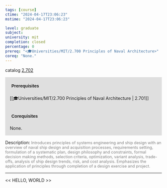 ```yaml
---
tags: [course]
ctime: "2024-04-17T23:06:23"
mstime: "2024-04-17T23:06:23"

level: graduate
subject: 
university: mit
completion: closed
percentage: 0
prereq: "<🎓Universities/MIT/2.700 Principles of Naval Architecture>"
coreq: "None."
---
```


catalog [2.702](http://student.mit.edu/catalog/m2b.html#2.702)

<span style="display: block; padding: 15px; background-color: rgb(100, 100, 100, 0.2);"><font id="m_prereq1914_0" style="display: block; font-family: Arial, sans-serif; font-weight: bold; padding: 5px">Prerequisites</font><br><span id="prereq1914_0">[[🎓Universities/MIT/2.700 Principles of Naval Architecture | 2.701]]</span></span>
<span style="display: block; padding: 15px; background-color: rgb(100, 100, 100, 0.2);"><font id="m_coreq1914_0" style="display: block; font-family: Arial, sans-serif; font-weight: bold; padding: 5px">Corequisites</font><br><span id="coreq1914_0">None.</span></span>

<font style="">Description:</font>
<font style="color: grey; font-size: 0.8rem;">Introduces principles of systems engineering and ship design with an overview of naval ship design and acquisition processes, requirements setting, formulation of a systematic plan, design philosophy and constraints, formal decision making methods, selection criteria, optimization, variant analysis, trade-offs, analysis of ship design trends, risk, and cost analysis. Emphasizes the application of principles through completion of a design exercise and project.</font>



---

<< HELLO, WORLD >>
